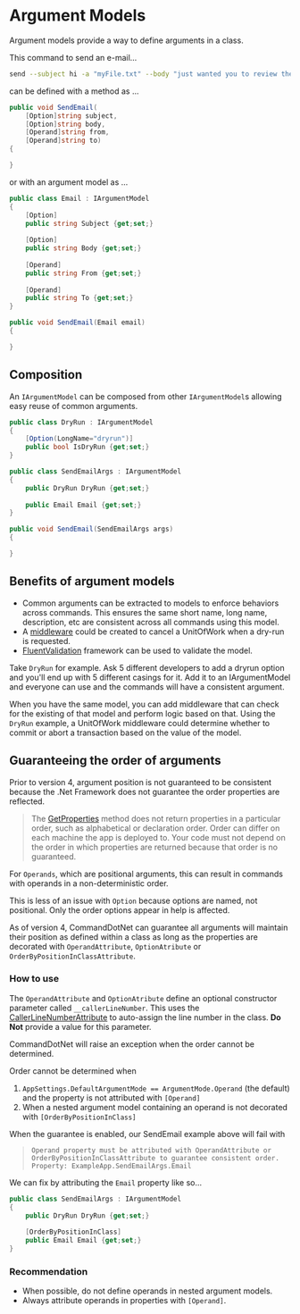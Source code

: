 # Argument Models
Argument models provide a way to define arguments in a class.

This command to send an e-mail...

```bash
send --subject hi -a "myFile.txt" --body "just wanted you to review these files" bilal@bilal.com john@john.com
```

can be defined with a method as ...

```c#
public void SendEmail(
    [Option]string subject, 
    [Option]string body, 
    [Operand]string from, 
    [Operand]string to)
{

}
```

or with an argument model as ...

```c#
public class Email : IArgumentModel
{
    [Option]
    public string Subject {get;set;}
    
    [Option]
    public string Body {get;set;}
    
    [Operand]
    public string From {get;set;}
    
    [Operand]
    public string To {get;set;}
}

public void SendEmail(Email email)
{

}
```

## Composition

An `IArgumentModel` can be composed from other `IArgumentModel`s allowing easy reuse of common arguments.

```c#
public class DryRun : IArgumentModel
{    
    [Option(LongName="dryrun")]
    public bool IsDryRun {get;set;}
}

public class SendEmailArgs : IArgumentModel
{    
    public DryRun DryRun {get;set;}
    
    public Email Email {get;set;}
}

public void SendEmail(SendEmailArgs args)
{

}
```

## Benefits of argument models

* Common arguments can be extracted to models to enforce behaviors across commands. This ensures the same short name, long name, description, etc are consistent across all commands using this model.
* A [middleware](../Extensibility/middleware.md) could be created to cancel a UnitOfWork when a dry-run is requested.
* [FluentValidation](../Arguments/fluent-validation-for-argument-models.md) framework can be used to validate the model.

Take `DryRun` for example. Ask 5 different developers to add a dryrun option and you'll end up with 5 different casings for it. Add it to an IArgumentModel and everyone can use and the commands will have a consistent argument.  

When you have the same model, you can add middleware that can check for the existing of that model and perform logic based on that.  Using the `DryRun` example, a UnitOfWork middleware could determine whether to commit or abort a transaction based on the value of the model.

## Guaranteeing the order of arguments

Prior to version 4, argument position is not guaranteed to be consistent because the .Net Framework does not guarantee the order properties are reflected.

> The [GetProperties](https://docs.microsoft.com/en-us/dotnet/api/system.type.getproperties) method does not return properties in a particular order, such as alphabetical or declaration order. Order can differ on each machine the app is deployed to. Your code must not depend on the order in which properties are returned because that order is no guaranteed.

For `Operands`, which are positional arguments, this can result in commands with operands in a non-deterministic order.

This is less of an issue with `Option` because options are named, not positional. Only the order options appear in help is affected.

As of version 4, CommandDotNet can guarantee all arguments will maintain their position as defined within a class as long as the properties are decorated with `OperandAttribute`, `OptionAtribute` or `OrderByPositionInClassAttribute`.

### How to use

The `OperandAttribute` and `OptionAtribute` define an optional constructor parameter called `__callerLineNumber`. This uses the [CallerLineNumberAttribute](https://docs.microsoft.com/en-us/dotnet/api/system.runtime.compilerservices.callerlinenumberattribute?view=netframework-4.8) to auto-assign the line number in the class. **Do Not** provide a value for this parameter.

CommandDotNet will raise an exception when the order cannot be determined.

Order cannot be determined when

1. `AppSettings.DefaultArgumentMode == ArgumentMode.Operand` (the default) and the property is not attributed with `[Operand]`
1. When a nested argument model containing an operand is not decorated with `[OrderByPositionInClass]`

When the guarantee is enabled, our SendEmail example above will fail with 
  > `Operand property must be attributed with OperandAttribute or OrderByPositionInClassAttribute to guarantee consistent order. Property: ExampleApp.SendEmailArgs.Email`

We can fix by attributing the `Email` property like so...

```c#
public class SendEmailArgs : IArgumentModel
{    
    public DryRun DryRun {get;set;}
    
    [OrderByPositionInClass]
    public Email Email {get;set;}
}
```
 
### Recommendation 
* When possible, do not define operands in nested argument models.
* Always attribute operands in properties with `[Operand]`.
